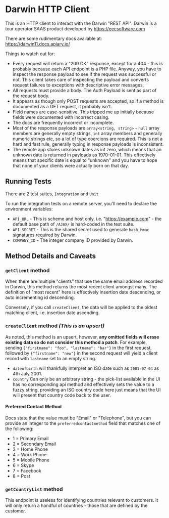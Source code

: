 # Darwin HTTP Client

This is an HTTP client to interact with the Darwin "REST API". Darwin is a tour operator SAAS product developed by https://eecsoftware.com

There are some rudimentary docs available at: https://darwin11.docs.apiary.io/

Things to watch out for:

- Every request will return a "200 OK" response, except for a 404 - this is probably because each API endpoint is a PHP file. Anyway, you have to inspect the response payload to see if the request was successful or not. This client takes care of inspecting the payload and converts request failures to exceptions with descriptive error messages.
- All requests must provide a body. The Auth Payload is sent as part of the request body.
- It appears as though only POST requests are accepted, so if a method is documented as a GET request, it probably isn't.
- Field names are case-sensitive. This tripped me up initially because fields were documented with incorrect casing.
- The docs are frequently incorrect or incomplete.
- Most of the response payloads are `array<string, string>` - `null` array members are generally empty strings, `int` array members and generally numeric strings etc, so a lot of type coercions are required. This is not a hard and fast rule, generally typing in response payloads is inconsistent.
- The remote app stores unknown dates as int zero, which means that an unknown date is returned in payloads as 1970-01-01. This effectively means that specific date is equal to "unknown" and you have to hope that none of your clients were actually born on that day.

## Running Tests

There are 2 test suites, `Integration` and `Unit`

To run the integration tests on a remote server, you'll need to declare the environment variables:
 - `API_URL` - This is scheme and host only, i.e. "https://example.com" - the default base path of `/AJAX/` is hard-coded in the test suite.
 - `API_SECRET` - This is the shared secret used to generate `hash_hmac` signatures required by Darwin.
 - `COMPANY_ID` - The integer company ID provided by Darwin.

## Method Details and Caveats

### `getClient` method

When there are multiple "clients" that use the same email address recorded in Darwin, this method returns the most recent client amongst many. The definition of "most recent" here is effectively insertion date descending, or auto incrementing id descending.

Conversely, if you call `createClient`, the data will be applied to the oldest matching client, i.e. insertion date ascending.

### `createClient` method _(This is an upsert)_

As noted, this method is an upsert, however, **any omitted fields will erase existing data so do not consider this method a patch**. For example, sending `{"firstname": "foo", "lastname": "bar"}` in the first request, followed by `{"firstname": "new"}` in the second request will yield a client record with `lastname` set to an empty string.

- `dateofbirth` will thankfully interpret an ISO date such as `2001-07-04` as 4th July 2001.
- `country` Can only be an arbitrary string - the pick-list available in the UI has no corresponding api method and effectively sets the value to a fuzzy string, providing an ISO country code here just means that the UI will present that country code back to the user.

#### Preferred Contact Method

Docs state that the value must be "Email" or "Telephone", but you can provide an integer to the `preferredcontactmethod` field that matches one of the following:

* 1 = Primary Email
* 2 = Secondary Email
* 3 = Home Phone
* 4 = Work Phone
* 5 = Mobile Phone
* 6 = Skype
* 7 = Facebook
* 8 = Post

### `getCountryList` method

This endpoint is useless for identifying countries relevant to customers. It will only return a handful of countries - those that are defined by the customer.
